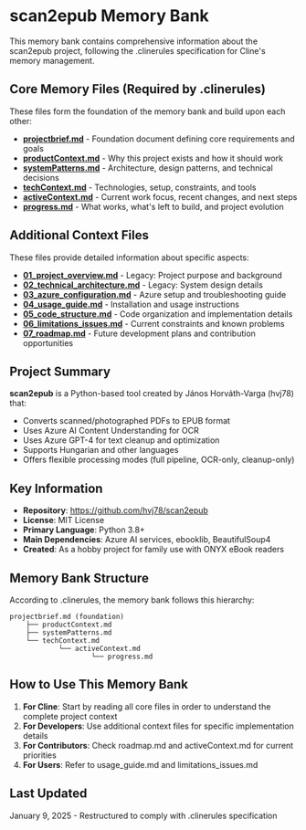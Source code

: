 # scan2epub Memory Bank

This memory bank contains comprehensive information about the scan2epub project, following the .clinerules specification for Cline's memory management.

## Core Memory Files (Required by .clinerules)

These files form the foundation of the memory bank and build upon each other:

- **[projectbrief.md](./projectbrief.md)** - Foundation document defining core requirements and goals
- **[productContext.md](./productContext.md)** - Why this project exists and how it should work
- **[systemPatterns.md](./systemPatterns.md)** - Architecture, design patterns, and technical decisions
- **[techContext.md](./techContext.md)** - Technologies, setup, constraints, and tools
- **[activeContext.md](./activeContext.md)** - Current work focus, recent changes, and next steps
- **[progress.md](./progress.md)** - What works, what's left to build, and project evolution

## Additional Context Files

These files provide detailed information about specific aspects:

- **[01_project_overview.md](./01_project_overview.md)** - Legacy: Project purpose and background
- **[02_technical_architecture.md](./02_technical_architecture.md)** - Legacy: System design details
- **[03_azure_configuration.md](./03_azure_configuration.md)** - Azure setup and troubleshooting guide
- **[04_usage_guide.md](./04_usage_guide.md)** - Installation and usage instructions
- **[05_code_structure.md](./05_code_structure.md)** - Code organization and implementation details
- **[06_limitations_issues.md](./06_limitations_issues.md)** - Current constraints and known problems
- **[07_roadmap.md](./07_roadmap.md)** - Future development plans and contribution opportunities

## Project Summary

**scan2epub** is a Python-based tool created by János Horváth-Varga (hvj78) that:
- Converts scanned/photographed PDFs to EPUB format
- Uses Azure AI Content Understanding for OCR
- Uses Azure GPT-4 for text cleanup and optimization
- Supports Hungarian and other languages
- Offers flexible processing modes (full pipeline, OCR-only, cleanup-only)

## Key Information

- **Repository**: https://github.com/hvj78/scan2epub
- **License**: MIT License
- **Primary Language**: Python 3.8+
- **Main Dependencies**: Azure AI services, ebooklib, BeautifulSoup4
- **Created**: As a hobby project for family use with ONYX eBook readers

## Memory Bank Structure

According to .clinerules, the memory bank follows this hierarchy:

```
projectbrief.md (foundation)
    ├── productContext.md
    ├── systemPatterns.md
    └── techContext.md
            └── activeContext.md
                    └── progress.md
```

## How to Use This Memory Bank

1. **For Cline**: Start by reading all core files in order to understand the complete project context
2. **For Developers**: Use additional context files for specific implementation details
3. **For Contributors**: Check roadmap.md and activeContext.md for current priorities
4. **For Users**: Refer to usage_guide.md and limitations_issues.md

## Last Updated

January 9, 2025 - Restructured to comply with .clinerules specification
